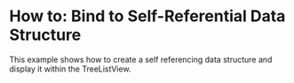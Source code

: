 # How to: Bind to Self-Referential Data Structure


<p>This example shows how to create a self referencing data structure and display it within the TreeListView.</p>

<br/>

